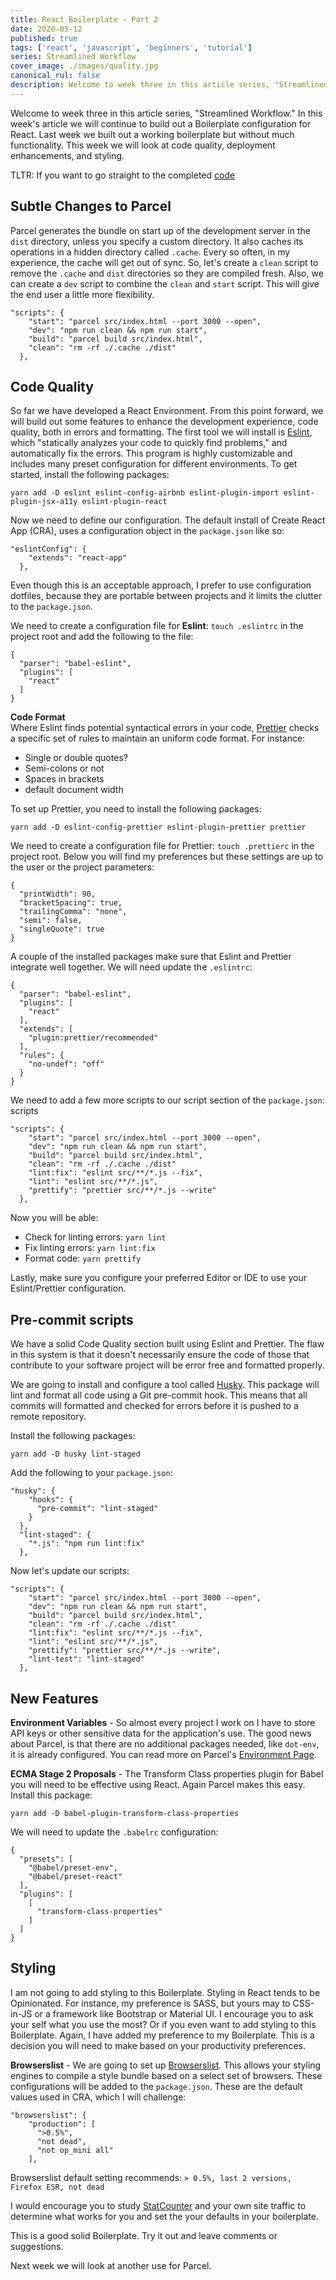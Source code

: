 ```yaml
---
title: React Boilerplate - Part 2
date: 2020-05-12
published: true
tags: ['react', 'javascript', 'beginners', 'tutorial']
series: Streamlined Workflow
cover_image: ./images/quality.jpg
canonical_rul: false
description: Welcome to week three in this article series, "Streamlined Workflow." In this week's article we will continue to build out a Boilerplate configuration for React. Last week we built out a working boilerplate but without much functionality. This week we will look at code quality, deployment enhancements, and styling.
---
```

Welcome to week three in this article series, "Streamlined Workflow." In this week's article we will continue to build out a Boilerplate configuration for React. Last week we built out a working boilerplate but without much functionality. This week we will look at code quality, deployment enhancements, and styling.

TLTR: If you want to go straight to the completed [code](https://github.com/eclectic-coding/medium-react-boilerplate)

## Subtle Changes to Parcel
Parcel generates the bundle on start up of the development server in the `dist` directory, unless you specify a custom directory. It also caches its operations in a hidden directory called `.cache`. Every so often, in my experience, the cache will get out of sync. So, let's create a `clean` script to remove the `.cache` and `dist` directories so they are compiled fresh. Also, we can create a `dev` script to combine the `clean` and `start` script. This will give the end user a little more flexibility.
```
"scripts": {
    "start": "parcel src/index.html --port 3000 --open",
    "dev": "npm run clean && npm run start",
    "build": "parcel build src/index.html",
    "clean": "rm -rf ./.cache ./dist"
  },
```

## Code Quality
So far we have developed a React Environment. From this point forward, we will build out some features to enhance the development experience, code quality, both in errors and formatting. The first tool we will install is [Eslint](https://eslint.org/), which "statically analyzes your code to quickly find problems," and automatically fix the errors. This program is highly customizable and includes many preset configuration for different environments. To get started, install the following packages:
```
yarn add -D eslint eslint-config-airbnb eslint-plugin-import eslint-plugin-jsx-a11y eslint-plugin-react 
```

Now we need to define our configuration. The default install of Create React App (CRA), uses a configuration object in the `package.json` like so:
```
"eslintConfig": {
    "extends": "react-app"
  },
```
Even though this is an acceptable approach, I prefer to use configuration dotfiles, because they are portable between projects and it limits the clutter to the `package.json`.

We need to create a configuration file for **Eslint**: `touch .eslintrc` in the project root and add the following to the file:
```
{
  "parser": "babel-eslint",
  "plugins": [
    "react"
  ]
}
```
**Code Format**  
Where Eslint finds potential syntactical errors in your code, [Prettier](https://prettier.io/) checks a specific set of rules to maintain an uniform code format. For instance:
- Single or double quotes?
- Semi-colons or not
- Spaces in brackets
- default document width

To set up Prettier, you need to install the following packages:
```
yarn add -D eslint-config-prettier eslint-plugin-prettier prettier
```
We need to create a configuration file for Prettier: `touch .prettierc` in the project root. Below you will find my preferences but these settings are up to the user or the project parameters:
```
{
  "printWidth": 90,
  "bracketSpacing": true,
  "trailingComma": "none",
  "semi": false,
  "singleQuote": true
}
```
A couple of the installed packages make sure that Eslint and Prettier integrate well together. We will need update the `.eslintrc`:
```
{
  "parser": "babel-eslint",
  "plugins": [
    "react"
  ],
  "extends": [
    "plugin:prettier/recommended"
  ],
  "rules": {
    "no-undef": "off"
  }
}
```
We need to add a few more scripts to our script section of the `package.json`:
scripts
```
"scripts": {
    "start": "parcel src/index.html --port 3000 --open",
    "dev": "npm run clean && npm run start",
    "build": "parcel build src/index.html",
    "clean": "rm -rf ./.cache ./dist"
    "lint:fix": "eslint src/**/*.js --fix",
    "lint": "eslint src/**/*.js",
    "prettify": "prettier src/**/*.js --write"
  },
 ```
Now you will be able:
- Check for linting errors: `yarn lint`
- Fix linting errors: `yarn lint:fix`
- Format code: `yarn prettify`

Lastly, make sure you configure your preferred Editor or IDE to use your Eslint/Prettier configuration.

## Pre-commit scripts
We have a solid Code Quality section built using Eslint and Prettier. The flaw in this system is that it doesn't necessarily ensure the code of those that contribute to your software project will be error free and formatted properly.

We are going to install and configure a tool called [Husky](https://github.com/typicode/husky). This package will lint and format all code using a Git pre-commit hook. This means that all commits will formatted and checked for errors before it is pushed to a remote repository.

Install the following packages:
```
yarn add -D husky lint-staged
```

Add the following to your `package.json`:
```
"husky": {
    "hooks": {
      "pre-commit": "lint-staged"
    }
  },
  "lint-staged": {
    "*.js": "npm run lint:fix"
  },
```

Now let's update our scripts:
```
"scripts": {
    "start": "parcel src/index.html --port 3000 --open",
    "dev": "npm run clean && npm run start",
    "build": "parcel build src/index.html",
    "clean": "rm -rf ./.cache ./dist"
    "lint:fix": "eslint src/**/*.js --fix",
    "lint": "eslint src/**/*.js",
    "prettify": "prettier src/**/*.js --write",
    "lint-test": "lint-staged"
  },
```

## New Features

**Environment Variables** - So almost every project I work on I have to store API keys or other sensitive data for the application's use. The good news about Parcel, is that there are no additional packages needed, like `dot-env`, it is already configured. You can read more on Parcel's [Environment Page](https://en.parceljs.org/env.html).

**ECMA Stage 2 Proposals** - The Transform Class properties plugin for Babel you will need to be effective using React. Again Parcel makes this easy. Install this package:
```
yarn add -D babel-plugin-transform-class-properties
```
We will need to update the `.babelrc` configuration:
```
{
  "presets": [
    "@babel/preset-env",
    "@babel/preset-react"
  ],
  "plugins": [
    [
      "transform-class-properties"
    ]
  ]
}
```

## Styling
I am not going to add styling to this Boilerplate. Styling in React tends to be Opinionated. For instance, my preference is SASS, but yours may to CSS-in-JS or a framework like Bootstrap or Material UI. I encourage you to ask your self what you use the most? Or if you even want to add styling to this Boilerplate. Again, I have added my preference to my Boilerplate. This is a decision you will need to make based on your productivity preferences.

**Browserslist** - We are going to set up [Browserslist](https://github.com/browserslist/browserslist). This allows your styling engines to compile a style bundle based on a select set of browsers. These configurations will be added to the `package.json`. These are the default values used in CRA, which I will challenge:
```
"browserslist": {
    "production": [
      ">0.5%",
      "not dead",
      "not op_mini all"
    ],
```
Browserslist default setting recommends: `> 0.5%, last 2 versions, Firefox ESR, not dead`

I would encourage you to study [StatCounter](https://gs.statcounter.com/) and your own site traffic to determine what works for you and set the your defaults in your boilerplate.

This is a good solid Boilerplate. Try it out and leave comments or suggestions.

Next week we will look at another use for Parcel.




